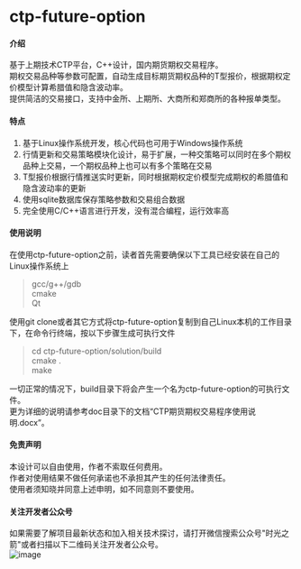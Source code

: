# ctp-future-option

#### 介绍
基于上期技术CTP平台，C++设计，国内期货期权交易程序。<br>
期权交易品种等参数可配置，自动生成目标期货期权品种的T型报价，根据期权定价模型计算希腊值和隐含波动率。<br>
提供简洁的交易接口，支持中金所、上期所、大商所和郑商所的各种报单类型。<br>


#### 特点

1.  基于Linux操作系统开发，核心代码也可用于Windows操作系统
2.  行情更新和交易策略模块化设计，易于扩展，一种交策略可以同时在多个期权品种上交易，一个期权品种上也可以有多个策略在交易
3.  T型报价根据行情推送实时更新，同时根据期权定价模型完成期权的希腊值和隐含波动率的更新
4.  使用sqlite数据库保存策略参数和交易组合数据
5.  完全使用C/C++语言进行开发，没有混合编程，运行效率高 


#### 使用说明

在使用ctp-future-option之前，读者首先需要确保以下工具已经安装在自己的Linux操作系统上<br>
> gcc/g++/gdb <br>
> cmake <br>
> Qt <br>

使用git clone或者其它方式将ctp-future-option复制到自己Linux本机的工作目录下，在命令行终端，按以下步骤生成可执行文件<br>
> cd  ctp-future-option/solution/build <br>
> cmake . <br>
> make <br>

一切正常的情况下，build目录下将会产生一个名为ctp-future-option的可执行文件。<br>
更为详细的说明请参考doc目录下的文档“CTP期货期权交易程序使用说明.docx”。<br>


#### 免责声明
本设计可以自由使用，作者不索取任何费用。<br>
作者对使用结果不做任何承诺也不承担其产生的任何法律责任。<br>
使用者须知晓并同意上述申明，如不同意则不要使用。<br>

#### 关注开发者公众号
如果需要了解项目最新状态和加入相关技术探讨，请打开微信搜索公众号"时光之箭"或者扫描以下二维码关注开发者公众号。<br>
![image](https://open.weixin.qq.com/qr/code?username=Arrow-of-Time-zd "时光之箭")



